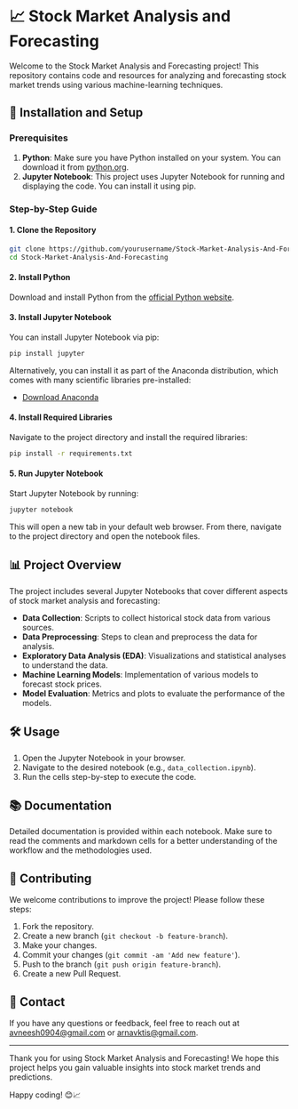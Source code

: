 # 📈 Stock Market Analysis and Forecasting

Welcome to the Stock Market Analysis and Forecasting project! This repository contains code and resources for analyzing and forecasting stock market trends using various machine-learning techniques.

## 🚀 Installation and Setup

### Prerequisites

1. **Python**: Make sure you have Python installed on your system. You can download it from [python.org](https://www.python.org/).
2. **Jupyter Notebook**: This project uses Jupyter Notebook for running and displaying the code. You can install it using pip.

### Step-by-Step Guide

#### 1. Clone the Repository

```bash
git clone https://github.com/yourusername/Stock-Market-Analysis-And-Forecasting.git
cd Stock-Market-Analysis-And-Forecasting
```

#### 2. Install Python

Download and install Python from the [official Python website](https://www.python.org/downloads/).

#### 3. Install Jupyter Notebook

You can install Jupyter Notebook via pip:

```bash
pip install jupyter
```

Alternatively, you can install it as part of the Anaconda distribution, which comes with many scientific libraries pre-installed:

- [Download Anaconda](https://www.anaconda.com/products/distribution)

#### 4. Install Required Libraries

Navigate to the project directory and install the required libraries:

```bash
pip install -r requirements.txt
```

#### 5. Run Jupyter Notebook

Start Jupyter Notebook by running:

```bash
jupyter notebook
```

This will open a new tab in your default web browser. From there, navigate to the project directory and open the notebook files.

## 📊 Project Overview

The project includes several Jupyter Notebooks that cover different aspects of stock market analysis and forecasting:

- **Data Collection**: Scripts to collect historical stock data from various sources.
- **Data Preprocessing**: Steps to clean and preprocess the data for analysis.
- **Exploratory Data Analysis (EDA)**: Visualizations and statistical analyses to understand the data.
- **Machine Learning Models**: Implementation of various models to forecast stock prices.
- **Model Evaluation**: Metrics and plots to evaluate the performance of the models.

## 🛠️ Usage

1. Open the Jupyter Notebook in your browser.
2. Navigate to the desired notebook (e.g., `data_collection.ipynb`).
3. Run the cells step-by-step to execute the code.

## 📚 Documentation

Detailed documentation is provided within each notebook. Make sure to read the comments and markdown cells for a better understanding of the workflow and the methodologies used.

## 🤝 Contributing

We welcome contributions to improve the project! Please follow these steps:

1. Fork the repository.
2. Create a new branch (`git checkout -b feature-branch`).
3. Make your changes.
4. Commit your changes (`git commit -am 'Add new feature'`).
5. Push to the branch (`git push origin feature-branch`).
6. Create a new Pull Request.

## 📧 Contact

If you have any questions or feedback, feel free to reach out at [avneesh0904@gmail.com](mailto:avneesh0904@gmail.com) or [arnavktis@gmail.com](mailto:arnavktis@gmail.com).

---

Thank you for using Stock Market Analysis and Forecasting! We hope this project helps you gain valuable insights into stock market trends and predictions.

Happy coding! 😊📈
